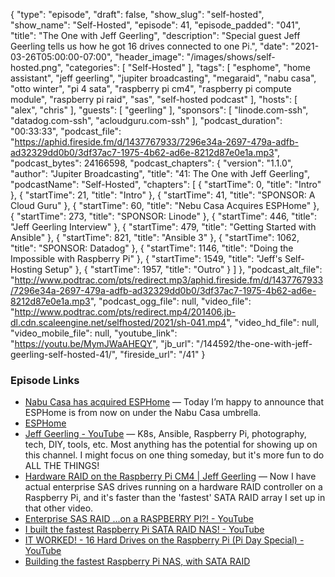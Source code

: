 {
  "type": "episode",
  "draft": false,
  "show_slug": "self-hosted",
  "show_name": "Self-Hosted",
  "episode": 41,
  "episode_padded": "041",
  "title": "The One with Jeff Geerling",
  "description": "Special guest Jeff Geerling tells us how he got 16 drives connected to one Pi.",
  "date": "2021-03-26T05:00:00-07:00",
  "header_image": "/images/shows/self-hosted.png",
  "categories": [
    "Self-Hosted"
  ],
  "tags": [
    "esphome",
    "home assistant",
    "jeff geerling",
    "jupiter broadcasting",
    "megaraid",
    "nabu casa",
    "otto winter",
    "pi 4 sata",
    "raspberry pi cm4",
    "raspberry pi compute module",
    "raspberry pi raid",
    "sas",
    "self-hosted podcast"
  ],
  "hosts": [
    "alex",
    "chris"
  ],
  "guests": [
    "geerling"
  ],
  "sponsors": [
    "linode.com-ssh",
    "datadog.com-ssh",
    "acloudguru.com-ssh"
  ],
  "podcast_duration": "00:33:33",
  "podcast_file": "https://aphid.fireside.fm/d/1437767933/7296e34a-2697-479a-adfb-ad32329dd0b0/3df37ac7-1975-4b62-ad6e-8212d87e0e1a.mp3",
  "podcast_bytes": 24166598,
  "podcast_chapters": {
    "version": "1.1.0",
    "author": "Jupiter Broadcasting",
    "title": "41: The One with Jeff Geerling",
    "podcastName": "Self-Hosted",
    "chapters": [
      {
        "startTime": 0,
        "title": "Intro"
      },
      {
        "startTime": 21,
        "title": "Intro"
      },
      {
        "startTime": 41,
        "title": "SPONSOR: A Cloud Guru"
      },
      {
        "startTime": 60,
        "title": "Nebu Casa Acquires ESPHome"
      },
      {
        "startTime": 273,
        "title": "SPONSOR: Linode"
      },
      {
        "startTime": 446,
        "title": "Jeff Geerling Interview"
      },
      {
        "startTime": 479,
        "title": "Getting Started with Ansible"
      },
      {
        "startTime": 821,
        "title": "Ansible 3"
      },
      {
        "startTime": 1062,
        "title": "SPONSOR: Datadog"
      },
      {
        "startTime": 1146,
        "title": "Doing the Impossible with Raspberry Pi"
      },
      {
        "startTime": 1549,
        "title": "Jeff's Self-Hosting Setup"
      },
      {
        "startTime": 1957,
        "title": "Outro"
      }
    ]
  },
  "podcast_alt_file": "http://www.podtrac.com/pts/redirect.mp3/aphid.fireside.fm/d/1437767933/7296e34a-2697-479a-adfb-ad32329dd0b0/3df37ac7-1975-4b62-ad6e-8212d87e0e1a.mp3",
  "podcast_ogg_file": null,
  "video_file": "http://www.podtrac.com/pts/redirect.mp4/201406.jb-dl.cdn.scaleengine.net/selfhosted/2021/sh-041.mp4",
  "video_hd_file": null,
  "video_mobile_file": null,
  "youtube_link": "https://youtu.be/MymJWaAHEQY",
  "jb_url": "/144592/the-one-with-jeff-geerling-self-hosted-41/",
  "fireside_url": "/41"
}


### Episode Links

  * [Nabu Casa has acquired ESPHome](https://www.home-assistant.io/blog/2021/03/18/nabu-casa-has-acquired-esphome/ "Nabu Casa has acquired ESPHome") — Today I’m happy to announce that ESPHome is from now on under the Nabu Casa umbrella.
  * [ESPHome](https://esphome.io/ "ESPHome")
  * [Jeff Geerling - YouTube](https://www.youtube.com/channel/UCR-DXc1voovS8nhAvccRZhg "Jeff Geerling - YouTube") — K8s, Ansible, Raspberry Pi, photography, tech, DIY, tools, etc. Most anything has the potential for showing up on this channel. I might focus on one thing someday, but it's more fun to do ALL THE THINGS!
  * [Hardware RAID on the Raspberry Pi CM4 | Jeff Geerling](https://www.jeffgeerling.com/blog/2021/hardware-raid-on-raspberry-pi-cm4 "Hardware RAID on the Raspberry Pi CM4 | Jeff Geerling") — Now I have actual enterprise SAS drives running on a hardware RAID controller on a Raspberry Pi, and it's faster than the 'fastest' SATA RAID array I set up in that other video.
  * [Enterprise SAS RAID ...on a RASPBERRY PI?! - YouTube](https://www.youtube.com/watch?v=1gAUApGaWKk "Enterprise SAS RAID ...on a RASPBERRY PI?! - YouTube")
  * [I built the fastest Raspberry Pi SATA RAID NAS! - YouTube](https://www.youtube.com/watch?v=oWev1THtA04 "I built the fastest Raspberry Pi SATA RAID NAS! - YouTube")
  * [IT WORKED! - 16 Hard Drives on the Raspberry Pi (Pi Day Special) - YouTube](https://www.youtube.com/watch?v=HPI5B9QNCY4&t=957s "IT WORKED! - 16 Hard Drives on the Raspberry Pi \(Pi Day Special\) - YouTube")
  * [Building the fastest Raspberry Pi NAS, with SATA RAID](https://www.jeffgeerling.com/blog/2020/building-fastest-raspberry-pi-nas-sata-raid "Building the fastest Raspberry Pi NAS, with SATA RAID")


